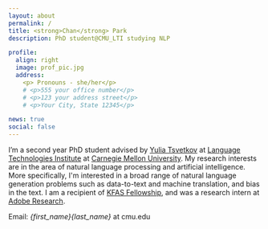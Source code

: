 ```yaml
---
layout: about
permalink: /
title: <strong>Chan</strong> Park
description: PhD student@CMU_LTI studying NLP

profile:
  align: right
  image: prof_pic.jpg
  address: 
    <p> Pronouns - she/her</p>
    # <p>555 your office number</p>
    # <p>123 your address street</p>
    # <p>Your City, State 12345</p>

news: true
social: false
---
```


I’m a second year PhD student advised by [Yulia Tsvetkov](https://www.cs.cmu.edu/~ytsvetko/) at [Language Technologies Institute](https://www.lti.cs.cmu.edu) at [Carnegie Mellon University](https://www.cmu.edu). My research interests are in the area of natural language processing and artificial intelligence. More specifically, I'm interested in a broad range of natural language generation problems such as data-to-text and machine translation, and bias in the text. I am a recipient of [KFAS Fellowship](http://kfas.or.kr/?pCulture=en), and was a research intern at [Adobe Research](https://research.adobe.com). 

Email: *{first_name}{last_name}* at cmu.edu  
